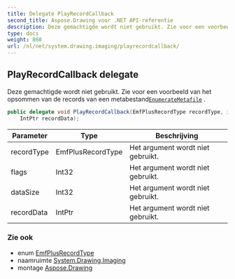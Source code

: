 ```yaml
---
title: Delegate PlayRecordCallback
second_title: Aspose.Drawing voor .NET API-referentie
description: Deze gemachtigde wordt niet gebruikt. Zie voor een voorbeeld van het opsommen van de records van een metabestandEnumerateMetafile .
type: docs
weight: 860
url: /nl/net/system.drawing.imaging/playrecordcallback/
---
```

## PlayRecordCallback delegate

Deze gemachtigde wordt niet gebruikt. Zie voor een voorbeeld van het opsommen van de records van een metabestand[`EnumerateMetafile`](../../system.drawing/graphics/enumeratemetafile/) .

```csharp
public delegate void PlayRecordCallback(EmfPlusRecordType recordType, int flags, int dataSize, 
    IntPtr recordData);
```

| Parameter | Type | Beschrijving |
| --- | --- | --- |
| recordType | EmfPlusRecordType | Het argument wordt niet gebruikt. |
| flags | Int32 | Het argument wordt niet gebruikt. |
| dataSize | Int32 | Het argument wordt niet gebruikt. |
| recordData | IntPtr | Het argument wordt niet gebruikt. |

### Zie ook

* enum [EmfPlusRecordType](../emfplusrecordtype/)
* naamruimte [System.Drawing.Imaging](../../system.drawing.imaging/)
* montage [Aspose.Drawing](../../)



